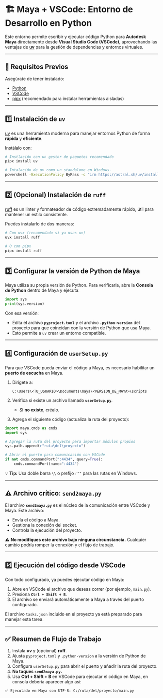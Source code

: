 # 🏗️ Maya + VSCode: Entorno de Desarrollo en Python
Este entorno permite escribir y ejecutar código Python para **Autodesk Maya** directamente desde **Visual Studio Code (VSCode)**, aprovechando las ventajas de **[uv](https://github.com/astral-sh/uv)** para la gestión de dependencias y entornos virtuales.

---

## 🚀 Requisitos Previos
Asegúrate de tener instalado:
- [Python](https://www.python.org/downloads/)
- [VSCode](https://code.visualstudio.com/)
- [pipx](https://pypa.github.io/pipx/) (recomendado para instalar herramientas aisladas)

---

## 1️⃣ Instalación de `uv`
[uv](https://github.com/astral-sh/uv) es una herramienta moderna para manejar entornos Python de forma **rápida** y **eficiente**.

Instálalo con:
```bash
# Instlación con un gestor de paquetes recomendado
pipx install uv

# Intalación de uv como un standalone en Windows.
powershell -ExecutionPolicy ByPass -c "irm https://astral.sh/uv/install.ps1 | iex"
````

---

## 2️⃣ (Opcional) Instalación de `ruff`

[ruff](https://github.com/astral-sh/ruff) es un linter y formateador de código extremadamente rápido, útil para mantener un estilo consistente.

Puedes instalarlo de dos maneras:

```bash
# Con uvx (recomendado si ya usas uv)
uvx install ruff

# O con pipx
pipx install ruff
```

---

## 3️⃣ Configurar la versión de Python de Maya

Maya utiliza su propia versión de Python. Para verificarla, abre la **Consola de Python** dentro de Maya y ejecuta:

```python
import sys
print(sys.version)
```

Con esa versión:

* Edita el archivo **`pyproject.toml`** y el archivo **`.python-version`** del proyecto para que coincidan con la versión de Python que usa Maya.
* Esto permite a `uv` crear un entorno compatible.

---

## 4️⃣ Configuración de `userSetup.py`

Para que VSCode pueda enviar el código a Maya, es necesario habilitar un **puerto de escucha** en Maya.

1. Dirígete a:

   ```
   C:\Users\<TU_USUARIO>\Documents\maya\<VERSION_DE_MAYA>\scripts
   ```
2. Verifica si existe un archivo llamado **`userSetup.py`**.

   * Si **no existe**, créalo.
3. Agrega el siguiente código (actualiza la ruta del proyecto):

```python
import maya.cmds as cmds
import sys

# Agregar la ruta del proyecto para importar módulos propios
sys.path.append(r"ruta\del\proyecto")

# Abrir el puerto para comunicación con VSCode
if not cmds.commandPort(":4434", query=True):
    cmds.commandPort(name=":4434")
```

💡 **Tip:** Usa doble barra `\\` o prefijo `r""` para las rutas en Windows.

---

## ⚠️ Archivo crítico: `send2maya.py`

El archivo **`send2maya.py`** es el núcleo de la comunicación entre VSCode y Maya.
Este archivo:

* Envía el código a Maya.
* Gestiona la conexión del socket.
* Controla la ejecución del proyecto.

⚠️ **No modifiques este archivo bajo ninguna circunstancia.**
Cualquier cambio podría romper la conexión y el flujo de trabajo.

---

## 5️⃣ Ejecución del código desde VSCode

Con todo configurado, ya puedes ejecutar código en Maya:

1. Abre en VSCode el archivo que deseas correr (por ejemplo, `main.py`).
2. Presiona **`Ctrl + Shift + B`**.
3. El archivo se enviará automáticamente a Maya a través del puerto configurado.

El archivo `tasks.json` incluido en el proyecto ya está preparado para manejar esta tarea.

---

## ✅ Resumen de Flujo de Trabajo

1. Instala **uv** y (opcional) **ruff**.
2. Ajusta `pyproject.toml` y `.python-version` a la versión de Python de Maya.
3. Configura `userSetup.py` para abrir el puerto y añadir la ruta del proyecto.
4. **No toques `send2maya.py`.**
5. Usa **Ctrl + Shift + B** en VSCode para ejecutar el código en Maya, en consola deberia aparecer algo así:

```
✅ Ejecutado en Maya con UTF-8: C:/ruta/del/proyecto/main.py
```
